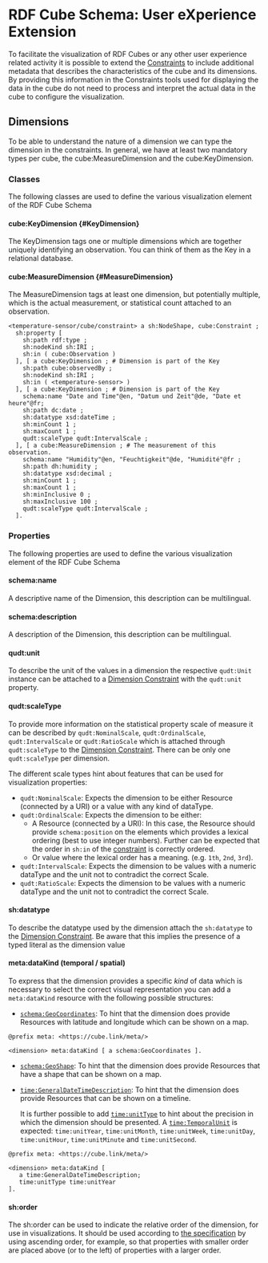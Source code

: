 # RDF Cube Schema: User eXperience Extension

To facilitate the visualization of RDF Cubes or any other user experience related activity it is possible to extend the [Constraints](#constraints) to include additional metadata that describes the characteristics of the cube and its dimensions.
By providing this information in the Constraints tools used for displaying the data in the cube do not need to process and interpret the actual data in the cube to configure the visualization.

## Dimensions

To be able to understand the nature of a dimension we can type the dimension in the constraints. In general, we have at least two mandatory types per cube, the cube:MeasureDimension and the cube:KeyDimension.

### Classes

The following classes are used to define the various visualization element of the RDF Cube Schema

#### cube:KeyDimension {#KeyDimension}

The KeyDimension tags one or multiple dimensions which are together uniquely identifying an observation. You can think of them as the Key in a relational database.

#### cube:MeasureDimension {#MeasureDimension}

 The MeasureDimension tags at least one dimension, but potentially multiple, which is the actual measurement, or statistical count attached to an observation.

<aside class='example' title='The use of  Dimension classes'>

```turtle
<temperature-sensor/cube/constraint> a sh:NodeShape, cube:Constraint ;
  sh:property [
    sh:path rdf:type ;
    sh:nodeKind sh:IRI ;
    sh:in ( cube:Observation )
  ], [ a cube:KeyDimension ; # Dimension is part of the Key
    sh:path cube:observedBy ;
    sh:nodeKind sh:IRI ;
    sh:in ( <temperature-sensor> )
  ], [ a cube:KeyDimension ; # Dimension is part of the Key
    schema:name "Date and Time"@en, "Datum und Zeit"@de, "Date et heure"@fr;
    sh:path dc:date ;
    sh:datatype xsd:dateTime ;
    sh:minCount 1 ;
    sh:maxCount 1 ;
    qudt:scaleType qudt:IntervalScale ;
  ], [ a cube:MeasureDimension ; # The measurement of this observation.
    schema:name "Humidity"@en, "Feuchtigkeit"@de, "Humidité"@fr ;
    sh:path dh:humidity ;
    sh:datatype xsd:decimal ;
    sh:minCount 1 ;
    sh:maxCount 1 ;
    sh:minInclusive 0 ;
    sh:maxInclusive 100 ;
    qudt:scaleType qudt:IntervalScale ;
  ].
```

</aside>

### Properties

The following properties are used to define the various visualization element of the RDF Cube Schema

#### schema:name 
A descriptive name of the Dimension, this description can be multilingual.
#### schema:description
A description of the Dimension, this description can be multilingual.

#### qudt:unit
To describe the unit of the values in a dimension the respective `qudt:Unit` instance can be attached to a [Dimension Constraint](#dimensionconstraints) with the `qudt:unit` property.

#### qudt:scaleType

To provide more information on the statistical property scale of measure it can be described by `qudt:NominalScale`, `qudt:OrdinalScale`, `qudt:IntervalScale` or `qudt:RatioScale` which is attached through `qudt:scaleType` to the [Dimension Constraint](#dimensionconstraints). There can be only one `qudt:scaleType` per dimension.

The different scale types hint about features that can be used for visualization properties:

* `qudt:NominalScale`: Expects the dimension to be either Resource (connected by a URI) or a value with any kind of dataType.
* `qudt:OrdinalScale`: Expects the dimension to be either:
  * A Resource (connected by a URI): In this case, the Resource should provide `schema:position` on the elements which provides a lexical ordering (best to use integer numbers). Further can be expected that the order in `sh:in` of the [constraint](#dimensionconstraints) is correctly ordered.
  * Or value where the lexical order has a meaning. (e.g. `1th`, `2nd`, `3rd`).
* `qudt:IntervalScale`: Expects the dimension to be values with a numeric dataType and the unit not to contradict the correct Scale.
* `qudt:RatioScale`: Expects the dimension to be values with a numeric dataType and the unit not to contradict the correct Scale.

#### sh:datatype

To describe the datatype used by the dimension attach the `sh:datatype` to the [Dimension Constraint](#dimensionconstraints). 
Be aware that this implies the presence of a typed literal as the dimension value

#### meta:dataKind (temporal / spatial)
To express that the dimension provides a specific _kind_ of data which is necessary to select the correct visual representation you can add a `meta:dataKind` resource with the following possible structures:

* [`schema:GeoCoordinates`](https://schema.org/GeoCoordinates): To hint that the dimension does provide Resources with latitude and longitude which can be shown on a map.

<aside class='example'>

  ```turtle
  @prefix meta: <https://cube.link/meta/>
  
  <dimension> meta:dataKind [ a schema:GeoCoordinates ].
  ```

</aside>

* [`schema:GeoShape`](https://schema.org/GeoShape): To hint that the dimension does provide Resources that have a shape that can be shown on a map.
* [`time:GeneralDateTimeDescription`](https://www.w3.org/TR/owl-time/#time:GeneralDateTimeDescription): To hint that the dimension does provide Resources that can be shown on a timeline.
  
  It is further possible to add [`time:unitType`](https://www.w3.org/TR/owl-time/#time:unitType) to hint about the precision in which the dimension should be presented. A [`time:TemporalUnit`](https://www.w3.org/TR/owl-time/#time:TemporalUnit) is expected: `time:unitYear`, `time:unitMonth`, `time:unitWeek`, `time:unitDay`, `time:unitHour`, `time:unitMinute` and `time:unitSecond`.
  
<aside class='example'>

  ```turtle
  @prefix meta: <https://cube.link/meta/>
  
  <dimension> meta:dataKind [ 
     a time:GeneralDateTimeDescription;
     time:unitType time:unitYear
  ].
  ```

</aside>

#### sh:order
The sh:order can be used to indicate the relative order of the dimension, for use in visualizations. It should be used according to [the specification](https://www.w3.org/TR/shacl/#order) by using ascending order, for example, so that properties with smaller order are placed above (or to the left) of properties with a larger order. 
